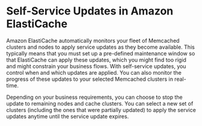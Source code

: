# Self\-Service Updates in Amazon ElastiCache<a name="Self-Service-Updates"></a>

Amazon ElastiCache automatically monitors your fleet of Memcached clusters and nodes to apply service updates as they become available\. This typically means that you must set up a pre\-defined maintenance window so that ElastiCache can apply these updates, which you might find too rigid and might constrain your business flows\. With self\-service updates, you control when and which updates are applied\. You can also monitor the progress of these updates to your selected Memcached clusters in real\-time\.

Depending on your business requirements, you can choose to stop the update to remaining nodes and cache clusters\. You can select a new set of clusters \(including the ones that were partially updated\) to apply the service updates anytime until the service update expires\. 